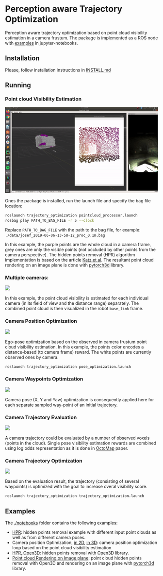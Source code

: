 # Perception aware Trajectory Optimization

Perception aware trajectory optimization based on point cloud visibility estimation in a camera frustum.
The package is implemented as a ROS node with
[examples](https://github.com/RuslanAgishev/trajectory_optimization/tree/master/notebooks) in jupyter-notebooks.

## Installation

Please, follow installation instructions in
[INSTALL.md](https://github.com/RuslanAgishev/trajectory_optimization/blob/master/INSTALL.md)

## Running

### Point cloud Visibility Estimation

<img src="./demos/hpr.gif">

Ones the package is installed, run the launch file and specify the bag file location:
```bash
roslaunch trajectory_optimization pointcloud_processor.launch
rosbag play PATH_TO_BAG_FILE -r 5 --clock
```
Replace `PATH_TO_BAG_FILE` with the path to the bag file, for example: `./data/josef_2019-06-06-13-58-12_proc_0.1m.bag`

In this example, the purple points are the whole cloud in a camera frame,
grey ones are only the visible points (not occluded by other points from the camera perspective).
The hidden points removal (HPR) algorithm implementation is based on the article
[Katz et al](http://www.weizmann.ac.il/math/ronen/sites/math.ronen/files/uploads/katz_tal_basri_-_direct_visibility_of_point_sets.pdf
).
The resultant point cloud rendering on an image plane is done with
[pytorch3d](https://github.com/facebookresearch/pytorch3d) library.

### Multiple cameras:

<img src="./demos/hpr_cams_01234.gif">

In this example, the point cloud visibility is estimated for each individual camera
(in its field of view and the distance range) separately.
The combined point cloud is then visualized in the robot `base_link` frame.

### Camera Position Optimization

<img src="./demos/cam_pose_opt.gif">

Ego-pose optimization based on the observed in camera frustum point cloud visibility estimation.
In this example, the points color encodes a distance-based (to camera frame) reward.
The white points are currently observed ones by camera.

```bash
roslaunch trajectory_optimization pose_optimization.launch
```

### Camera Waypoints Optimization

<img src="./demos/cam_wps_opt.gif">

Camera pose (X, Y and Yaw) optimization is consequently applied here for each separate sampled way-point
of an initial trajectory.

### Camera Trajectory Evaluation

<img src="./demos/cam_traj_eval.gif">

A camera trajectory could be evaluated by a number of observed voxels (points in the cloud).
Single pose visibility estimation rewards are combined using log odds representation as it
is done in [OctoMap](https://www.researchgate.net/publication/235008236_OctoMap_A_Probabilistic_Flexible_and_Compact_3D_Map_Representation_for_Robotic_Systems) paper.

### Camera Trajectory Optimization

<img src="./demos/cam_traj_opt.gif">

Based on the evaluation result, the trajectory (consisting of several waypoints)
is optimized with the goal to increase overal visibility score.

```bash
roslaunch trajectory_optimization trajectory_optimization.launch
```

## Examples

The [./notebooks](https://github.com/RuslanAgishev/trajectory_optimization/tree/master/notebooks)
folder contains the following examples:
- [HPR](https://github.com/RuslanAgishev/trajectory_optimization/blob/master/notebooks/hidden_points_removal.ipynb):
    hidden points removal example with different input point clouds as well as from different camera poses.
- Camera position Optimization,
[in 2D](https://github.com/RuslanAgishev/trajectory_optimization/blob/master/notebooks/camera_pose_optimization_2d.ipynb),
[in 3D](https://github.com/RuslanAgishev/trajectory_optimization/blob/master/notebooks/camera_pose_optimization_3d.ipynb):
    camera position optimization loop based on the point cloud visibility estimation.
- [HPR, Open3D](https://github.com/RuslanAgishev/trajectory_optimization/blob/master/notebooks/open3d.ipynb):
    hidden points removal with [Open3D](http://www.open3d.org/html/tutorial/Basic/pointcloud.html#Hidden-point-removal) library.
- [Point cloud Rendering on Image plane](https://github.com/RuslanAgishev/trajectory_optimization/blob/master/notebooks/pytorch3d.ipynb):
    point cloud hidden points removal with Open3D and rendering on an image plane with [pytorch3d](https://github.com/facebookresearch/pytorch3d) library.

